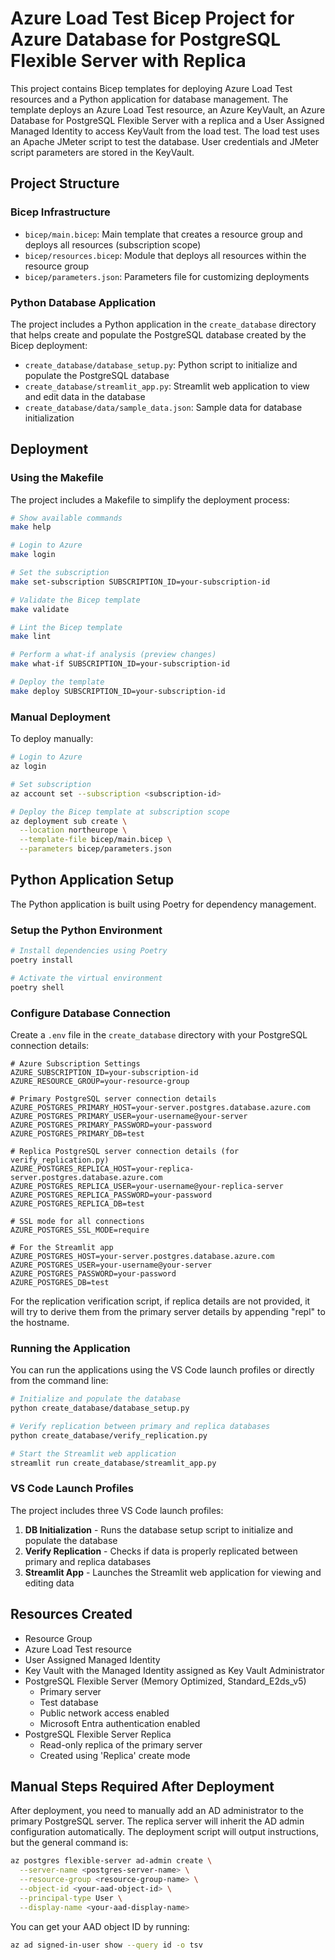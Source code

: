 # Azure Load Test Bicep Project for Azure Database for PostgreSQL Flexible Server with Replica

This project contains Bicep templates for deploying Azure Load Test resources and a Python application for database management.
The template deploys an Azure Load Test resource, an Azure KeyVault, an Azure Database for PostgreSQL Flexible Server with a replica and a User Assigned Managed Identity to access KeyVault from the load test.
The load test uses an Apache JMeter script to test the database.
User credentials and JMeter script parameters are stored in the KeyVault.

## Project Structure

### Bicep Infrastructure

- `bicep/main.bicep`: Main template that creates a resource group and deploys all resources (subscription scope)
- `bicep/resources.bicep`: Module that deploys all resources within the resource group
- `bicep/parameters.json`: Parameters file for customizing deployments

### Python Database Application

The project includes a Python application in the `create_database` directory that helps create and populate the PostgreSQL database created by the Bicep deployment:

- `create_database/database_setup.py`: Python script to initialize and populate the PostgreSQL database
- `create_database/streamlit_app.py`: Streamlit web application to view and edit data in the database
- `create_database/data/sample_data.json`: Sample data for database initialization

## Deployment

### Using the Makefile

The project includes a Makefile to simplify the deployment process:

```bash
# Show available commands
make help

# Login to Azure
make login

# Set the subscription
make set-subscription SUBSCRIPTION_ID=your-subscription-id

# Validate the Bicep template
make validate

# Lint the Bicep template
make lint

# Perform a what-if analysis (preview changes)
make what-if SUBSCRIPTION_ID=your-subscription-id

# Deploy the template
make deploy SUBSCRIPTION_ID=your-subscription-id
```

### Manual Deployment

To deploy manually:

```bash
# Login to Azure
az login

# Set subscription
az account set --subscription <subscription-id>

# Deploy the Bicep template at subscription scope
az deployment sub create \
  --location northeurope \
  --template-file bicep/main.bicep \
  --parameters bicep/parameters.json
```

## Python Application Setup

The Python application is built using Poetry for dependency management.

### Setup the Python Environment

```bash
# Install dependencies using Poetry
poetry install

# Activate the virtual environment
poetry shell
```

### Configure Database Connection

Create a `.env` file in the `create_database` directory with your PostgreSQL connection details:

```
# Azure Subscription Settings
AZURE_SUBSCRIPTION_ID=your-subscription-id
AZURE_RESOURCE_GROUP=your-resource-group

# Primary PostgreSQL server connection details
AZURE_POSTGRES_PRIMARY_HOST=your-server.postgres.database.azure.com
AZURE_POSTGRES_PRIMARY_USER=your-username@your-server
AZURE_POSTGRES_PRIMARY_PASSWORD=your-password
AZURE_POSTGRES_PRIMARY_DB=test

# Replica PostgreSQL server connection details (for verify_replication.py)
AZURE_POSTGRES_REPLICA_HOST=your-replica-server.postgres.database.azure.com
AZURE_POSTGRES_REPLICA_USER=your-username@your-replica-server
AZURE_POSTGRES_REPLICA_PASSWORD=your-password
AZURE_POSTGRES_REPLICA_DB=test

# SSL mode for all connections
AZURE_POSTGRES_SSL_MODE=require

# For the Streamlit app
AZURE_POSTGRES_HOST=your-server.postgres.database.azure.com
AZURE_POSTGRES_USER=your-username@your-server
AZURE_POSTGRES_PASSWORD=your-password
AZURE_POSTGRES_DB=test
```

For the replication verification script, if replica details are not provided, it will try to derive them from the primary server details by appending "repl" to the hostname.

### Running the Application

You can run the applications using the VS Code launch profiles or directly from the command line:

```bash
# Initialize and populate the database
python create_database/database_setup.py

# Verify replication between primary and replica databases
python create_database/verify_replication.py

# Start the Streamlit web application
streamlit run create_database/streamlit_app.py
```

### VS Code Launch Profiles

The project includes three VS Code launch profiles:

1. **DB Initialization** - Runs the database setup script to initialize and populate the database
2. **Verify Replication** - Checks if data is properly replicated between primary and replica databases
3. **Streamlit App** - Launches the Streamlit web application for viewing and editing data

## Resources Created

- Resource Group
- Azure Load Test resource
- User Assigned Managed Identity
- Key Vault with the Managed Identity assigned as Key Vault Administrator
- PostgreSQL Flexible Server (Memory Optimized, Standard_E2ds_v5)
  - Primary server
  - Test database
  - Public network access enabled
  - Microsoft Entra authentication enabled
- PostgreSQL Flexible Server Replica
  - Read-only replica of the primary server
  - Created using 'Replica' create mode

## Manual Steps Required After Deployment

After deployment, you need to manually add an AD administrator to the primary PostgreSQL server. The replica server will inherit the AD admin configuration automatically. The deployment script will output instructions, but the general command is:

```bash
az postgres flexible-server ad-admin create \
  --server-name <postgres-server-name> \
  --resource-group <resource-group-name> \
  --object-id <your-aad-object-id> \
  --principal-type User \
  --display-name <your-aad-display-name>
```

You can get your AAD object ID by running:

```bash
az ad signed-in-user show --query id -o tsv
```
